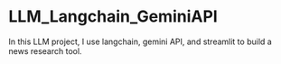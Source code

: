 # LLM_Langchain_GeminiAPI
In this LLM project, I use langchain, gemini API, and streamlit to build a news research tool.
